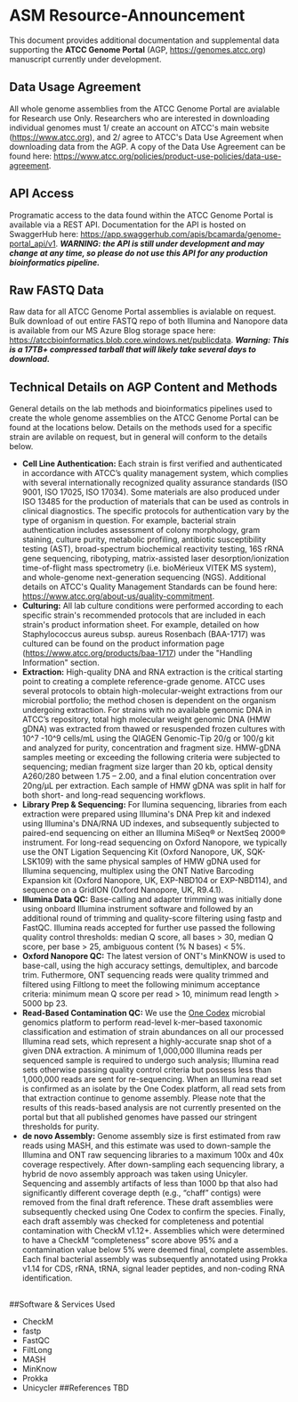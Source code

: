 # ASM Resource-Announcement
This document provides additional documentation and supplemental data supporting the **ATCC Genome Portal** (AGP, https://genomes.atcc.org) manuscript currently under development. 
## Data Usage Agreement
All whole genome assemblies from the ATCC Genome Portal are avialable for Research use Only. Researchers who are interested in downloading individual genomes must 1/ create an account on ATCC's main website (https://www.atcc.org), and 2/ agree to ATCC's Data Use Agreement when downloading data from the AGP. A copy of the Data Use Agreement can be found here: https://www.atcc.org/policies/product-use-policies/data-use-agreement.
## API Access
Programatic access to the data found within the ATCC Genome Portal is available via a REST API. Documentation for the API is hosted on SwaggerHub here: https://app.swaggerhub.com/apis/bcamarda/genome-portal_api/v1. *__WARNING: the API is still under development and may change at any time, so please do not use this API for any production bioinformatics pipeline.__*
## Raw FASTQ Data
Raw data for all ATCC Genome Portal assemblies is avialable on request. Bulk download of out entire FASTQ repo of both Illumina and Nanopore data is available from our MS Azure Blog storage space here: https://atccbioinformatics.blob.core.windows.net/publicdata. ***Warning: This is a 17TB+ compressed tarball that will likely take several days to download.***
## Technical Details on AGP Content and Methods
General details on the lab methods and bioinformatics pipelines used to create the whole genome assemblies on the ATCC Genome Portal can be found at the locations below. Details on the methods used for a specific strain are avilable on request, but in general will conform to the details below.
* **Cell Line Authentication:** Each strain is first verified and authenticated in accordance with ATCC’s quality management system, which complies with several internationally recognized quality assurance standards (ISO 9001, ISO 17025, ISO 17034). Some materials are also produced under ISO 13485 for the production of materials that can be used as controls in clinical diagnostics. The specific protocols for authentication vary by the type of organism in question. For example, bacterial strain authentication includes assessment of colony morphology, gram staining, culture purity, metabolic profiling, antibiotic susceptibility testing (AST), broad-spectrum biochemical reactivity testing, 16S rRNA gene sequencing, ribotyping, matrix-assisted laser desorption/ionization time-of-flight mass spectrometry (i.e. bioMérieux VITEK MS system), and whole-genome next-generation sequencing (NGS). Additional details on ATCC's Quality Management Standards can be found here: https://www.atcc.org/about-us/quality-commitment.
* **Culturing:** All lab culture conditions were performed according to each specific strain's recommended protocols that are included in each strain's product information sheet. For example, detailed on how Staphylococcus aureus subsp. aureus Rosenbach (BAA-1717) was cultured can be found on the product information page (https://www.atcc.org/products/baa-1717) under the "Handling Information" section. 
* **Extraction:** High-quality DNA and RNA extraction is the critical starting point to creating a complete reference-grade genome. ATCC uses several  protocols to obtain high-molecular-weight extractions from our microbial portfolio; the method chosen is dependent on the organism undergoing extraction. For strains with no available genomic DNA in ATCC’s repository, total high molecular weight genomic DNA (HMW gDNA) was extracted from thawed or resuspended frozen cultures with 10^7 -10^9 cells/mL using the QIAGEN Genomic-Tip 20/g or 100/g kit and analyzed for purity, concentration and fragment size.  HMW-gDNA samples meeting or exceeding the following criteria were subjected to sequencing; median fragment size larger than 20 kb, optical density A260/280 between 1.75 – 2.00, and a final elution concentration over 20ng/µL per extraction. Each sample of HMW gDNA was split in half for both short- and long-read sequencing workflows.
* **Library Prep & Sequencing:** For Ilumina sequencing, libraries from each extraction were prepared using Illumina's DNA Prep kit and indexed using Illumina's DNA/RNA UD indexes, and subsequently subjected to paired-end sequencing on either an Illumina MiSeq® or NextSeq 2000® instrument. For long-read sequencing on Oxford Nanopore, we typically use the ONT Ligation Sequencing Kit (Oxford Nanopore, UK, SQK-LSK109) with the same physical samples of HMW gDNA used for Illumina sequencing, multiplex using the ONT Native Barcoding Expansion kit (Oxford Nanopore, UK, EXP-NBD104 or EXP-NBD114), and sequence on a GridION (Oxford Nanopore, UK, R9.4.1).
* **Illumina Data QC:** Base-calling and adapter trimming was initially done using onboard Illumina instrument software and followed by an additional round of trimming and quality-score filtering using fastp and FastQC. Illumina reads accepted for further use passed the following quality control thresholds: median Q score, all bases > 30, median Q score, per base > 25, ambiguous content (% N bases) < 5%.
* **Oxford Nanopore QC:** The latest version of ONT's MinKNOW is used to base-call, using the high accuracy settings, demultiplex, and barcode trim. Futhermore, ONT sequencing reads were quality trimmed and filtered using Filtlong to meet the following minimum acceptance criteria: minimum mean Q score per read > 10, minimum read length > 5000 bp 23.
* **Read-Based Contamination QC:** We use the [One Codex](https://www.onecodex.com) microbial genomics platform to perform read-level k-mer–based taxonomic classification and estimation of strain abundances on all our processed Illumina read sets, which represent a highly-accurate snap shot of a given DNA extraction. A minimum of 1,000,000 Illumina reads per sequenced sample is required to undergo such analysis; Illumina read sets otherwise passing quality control criteria but possess less than 1,000,000 reads are sent for re-sequencing. When an Illumina read set is confirmed as an isolate by the One Codex platform, all read sets from that extraction continue to genome assembly. Please note that the results of this reads-based analysis are not currently presented on the portal but that all published genomes have passed our stringent thresholds for purity.
* **de novo Assembly:** Genome assembly size is first estimated from raw reads using MASH, and this estimate was used to down-sample the Illumina and ONT raw sequencing libraries to a maximum 100x and 40x coverage respectively. After down-sampling each sequencing library, a hybrid de novo assembly approach was taken using Unicyler. Sequencing and assembly artifacts of less than 1000 bp that also had significantly different coverage depth (e.g., “chaff” contigs) were removed from the final draft reference. These draft assemblies were subsequently checked using One Codex to confirm the species. Finally, each draft assembly was checked for completeness and potential contamination with CheckM v1.12+. Assemblies which were determined to have a CheckM “completeness” score above 95% and a contamination value below 5% were deemed final, complete assembles. Each final bacterial assembly was subsequently annotated using Prokka v1.14 for CDS, rRNA, tRNA, signal leader peptides, and non-coding RNA identification.
##
##Software & Services Used
* CheckM
* fastp
* FastQC
* FiltLong
* MASH
* MinKnow
* Prokka
* Unicycler
##References
TBD
